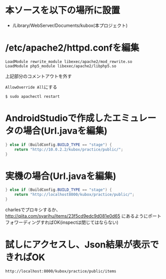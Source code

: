 # 本ソースを以下の場所に設置

- /Library/WebServer/Documents/kubox(本プロジェクト)

# /etc/apache2/httpd.confを編集

```
LoadModule rewrite_module libexec/apache2/mod_rewrite.so
LoadModule php5_module libexec/apache2/libphp5.so
```

上記部分のコメントアウトを外す

`AllowOverride All`にする

`$ sudo apachectl restart`

# AndroidStudioで作成したエミュレータの場合(Url.javaを編集)

```Url.java   
} else if (BuildConfig.BUILD_TYPE == "stage") {
    return "http://10.0.2.2/kubox/practice/public/";
}
```

# 実機の場合(Url.javaを編集)

```Url.java
} else if (BuildConfig.BUILD_TYPE == "stage") {
    return "http://localhost8000/kubox/practice/public/";
}
```

charlesでプロキシするか、
http://qiita.com/syarihu/items/23f5cd9edc9d081e0d65
にあるようにポートフォワーディングすればOK(inspectは閉じてはならない)

# 試しにアクセスし、Json結果が表示できればOK

`http://localhost:8000/kubox/practice/public/items`

